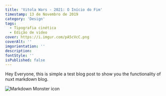 ```yaml
---
title: 'Vitola Wars - 2021: O Início do Fim'
timestamp: 13 de Novembro de 2019
category: 'Design'
tags:
  - Tipografia cinética
  - Edição de video
cover: https://i.imgur.com/pA5cVcC.png
coverAlt: ''
imgorientation: ''
description:
fontStyle: ''
isPublished: false
---
```


Hey Everyone, this is simple a test blog post to show you
the functionality of nuxt markdown blog.

<img src="https://i.imgur.com/pA5cVcC.png"
     alt="Markdown Monster icon"
     class="img-fluid" />
